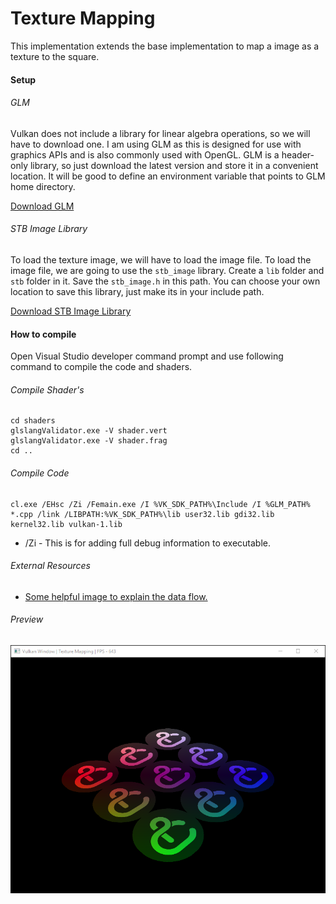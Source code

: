 Texture Mapping
===============

This implementation extends the base implementation to map a image as a texture to the square.

#### Setup

###### GLM

Vulkan does not include a library for linear algebra operations, so we will have to download one. I am using GLM as this is designed for use with graphics APIs and is also commonly used with OpenGL. GLM is a header-only library, so just download the latest version and store it in a convenient location. It will be good to define an environment variable that points to GLM home directory.

[Download GLM](https://github.com/g-truc/glm/releases)

###### STB Image Library

To load the texture image, we will have to load the image file. To load the image file, we are going to use the ```stb_image``` library. Create a ```lib``` folder and ```stb``` folder in it. Save the ```stb_image.h``` in this path.
You can choose your own location to save this library, just make its in your include path.

[Download STB Image Library](https://github.com/nothings/stb)

#### How to compile

Open Visual Studio developer command prompt and use following command to compile the code and shaders.

###### Compile Shader's

```
cd shaders
glslangValidator.exe -V shader.vert
glslangValidator.exe -V shader.frag
cd ..
```

###### Compile Code

```
cl.exe /EHsc /Zi /Femain.exe /I %VK_SDK_PATH%\Include /I %GLM_PATH% *.cpp /link /LIBPATH:%VK_SDK_PATH%\lib user32.lib gdi32.lib kernel32.lib vulkan-1.lib
```

* /Zi - This is for adding full debug information to executable.

###### External Resources

* [Some helpful image to explain the data flow.](https://drive.google.com/file/d/0BzFnzUfh87rweHFVNTNnLVBaZzg/view)

###### Preview

![textureMapping][textureMapping-image]

<!-- Image declaration -->

[textureMapping-image]: ./preview/textureMapping.png "Texture Mapping"
